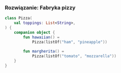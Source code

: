 ### Rozwiązanie: Fabryka pizzy

```kotlin
class Pizza(
    val toppings: List<String>,
) {
    companion object {
        fun hawaiian() = 
            Pizza(listOf("ham", "pineapple"))
        
        fun margherita() = 
            Pizza(listOf("tomato", "mozzarella"))
    }
}
```
